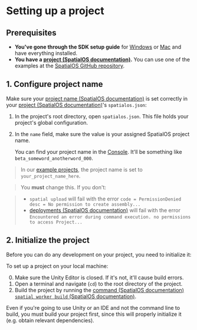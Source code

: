 # Setting up a project

## Prerequisites

* **You've gone through the SDK setup guide** for [Windows](../get-started/setup/win.md) or
[Mac](../get-started/setup/mac.md) and have
    everything installed.
* **You have a [project (SpatialOS documentation)](https://docs.improbable.io/reference/12.2/shared/glossary#project).** You can use one of the examples at the
[SpatialOS GitHub repository](https://github.com/spatialos).

## 1. Configure project name

Make sure your [project name (SpatialOS documentation)](https://docs.improbable.io/reference/12.2/shared/glossary#project-name) is set correctly in your
[project (SpatialOS documentation)](https://docs.improbable.io/reference/12.2/shared/glossary#project)'s `spatialos.json`:

1. In the project's root directory, open `spatialos.json`. This file holds your project's global configuration.
2. In the `name` field, make sure the value is your assigned SpatialOS project name.

    You can find your project name in the [Console](https://console.improbable.io). It'll be something
    like `beta_someword_anotherword_000`.

> In our [example projects](https://github.com/spatialos), the
project name is set to `your_project_name_here`.

> You **must** change this. If you don't:

> * `spatial upload` will fail with the error `code = PermissionDenied desc = No permission to create assembly...`
> * [deployments (SpatialOS documentation)](https://docs.improbable.io/reference/12.2/shared/glossary#deploying) will fail with the error
`Encountered an error during command execution. no permissions to access Project...`

## 2. Initialize the project

Before you can do any development on your project, you need to initialize it:

To set up a project on your local machine:

0. Make sure the Unity Editor is closed. If it's not, it'll cause build errors.
0. Open a terminal and navigate (`cd`) to the root directory of the project.
0. Build the project by running the
[command (SpatialOS documentation)](https://docs.improbable.io/reference/12.2/shared/glossary#the-spatial-command-line-tool)
[`spatial worker build` (SpatialOS documentation)](https://docs.improbable.io/reference/12.2/shared/spatial-cli/spatial-worker-build).

Even if you're going to use Unity or an IDE and not the command line to build, you must build your project first, since
this will properly initialize it (e.g. obtain relevant dependencies).
